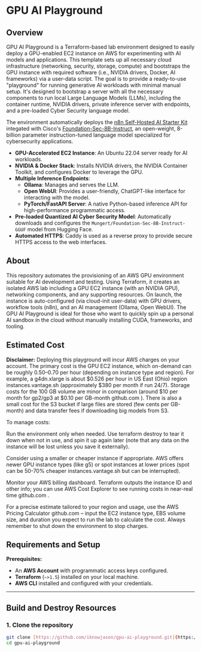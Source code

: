 # GPU AI Playground

## Overview

GPU AI Playground is a Terraform-based lab environment designed to easily deploy a GPU-enabled EC2 instance on AWS for experimenting with AI models and applications. This template sets up all necessary cloud infrastructure (networking, security, storage, compute) and bootstraps the GPU instance with required software (i.e., NVIDIA drivers, Docker, AI frameworks) via a user-data script. The goal is to provide a ready-to-use "playground" for running generative AI workloads with minimal manual setup.  It's designed to bootstrap a server with all the necessary components to run local Large Language Models (LLMs), including the container runtime, NVIDIA drivers, private inference server with endpoints, and a pre-loaded Cyber Security language model.

The environment automatically deploys the [n8n Self-Hosted AI Starter Kit](https://github.com/iknowjason/self-hosted-ai-starter-kit) integated with Cisco's [Foundation-Sec-8B-Instruct](https://huggingface.co/fdtn-ai/Foundation-Sec-8B-Instruct), an open-weight, 8-billion parameter instruction-tuned language model specialized for cybersecurity applications.

* **GPU-Accelerated EC2 Instance**: An Ubuntu 22.04 server ready for AI workloads.
* **NVIDIA & Docker Stack**: Installs NVIDIA drivers, the NVIDIA Container Toolkit, and configures Docker to leverage the GPU.
* **Multiple Inference Endpoints**:
    * **Ollama**: Manages and serves the LLM.
    * **Open WebUI**: Provides a user-friendly, ChatGPT-like interface for interacting with the model.
    * **PyTorch/FastAPI Server**: A native Python-based inference API for high-performance programmatic access.
* **Pre-loaded Quantized AI Cyber Security Model**: Automatically downloads and configures the `Mungert/Foundation-Sec-8B-Instruct-GGUF` model from Hugging Face.
* **Automated HTTPS**: Caddy is used as a reverse proxy to provide secure HTTPS access to the web interfaces.

## About
This repository automates the provisioning of an AWS GPU environment suitable for AI development and testing. Using Terraform, it creates an isolated AWS lab including a GPU EC2 instance (with an NVIDIA GPU), networking components, and any supporting resources. On launch, the instance is auto-configured (via cloud-init user-data) with GPU drivers, workflow tools (n8n), and an AI management (Ollama, Open WebUI). The GPU AI Playground is ideal for those who want to quickly spin up a personal AI sandbox in the cloud without manually installing CUDA, frameworks, and tooling.

## Estimated Cost
**Disclaimer:** Deploying this playground will incur AWS charges on your account. The primary cost is the GPU EC2 instance, which on-demand can be roughly $0.50–$0.70 per hour (depending on instance type and region). For example, a g4dn.xlarge is about $0.526 per hour in US East (Ohio) region
instances.vantage.sh
 (approximately $380 per month if run 24/7). Storage costs for the 100 GB volume are minor in comparison (around $10 per month for gp2/gp3 at $0.10 per GB-month
github.com
). There is also a small cost for the S3 bucket if large files are stored (few cents per GB-month) and data transfer fees if downloading big models from S3.

To manage costs:

Run the environment only when needed. Use terraform destroy to tear it down when not in use, and spin it up again later (note that any data on the instance will be lost unless you save it externally).

Consider using a smaller or cheaper instance if appropriate. AWS offers newer GPU instance types (like g5) or spot instances at lower prices (spot can be 50-70% cheaper
instances.vantage.sh
 but can be interrupted).

Monitor your AWS billing dashboard. Terraform outputs the instance ID and other info; you can use AWS Cost Explorer to see running costs in near-real time
github.com
.

For a precise estimate tailored to your region and usage, use the AWS Pricing Calculator
github.com
 – input the EC2 instance type, EBS volume size, and duration you expect to run the lab to calculate the cost. Always remember to shut down the environment to stop charges.

## Requirements and Setup

**Prerequisites:**

* An **AWS Account** with programmatic access keys configured.
* **Terraform** (`~>1.5`) installed on your local machine.
* **AWS CLI** installed and configured with your credentials.

***

## Build and Destroy Resources

### 1. Clone the repository
```bash
git clone [https://github.com/iknowjason/gpu-ai-playground.git](https://github.com/iknowjason/gpu-ai-playground.git)
cd gpu-ai-playground
